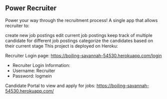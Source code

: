 ## Power Recruiter
Power your way through the recruitment process!
A single app that allows recruiter to:

create new job postings
edit current job postings
keep track of multiple candidate for different job postings
categorize the candidates based on their current stage
This project is deployed on Heroku:

Recruiter Login page: <https://boiling-savannah-54530.herokuapp.com/login>

- Recruiter Login Information:
- Username: Recruiter
- Password: logmein

Candidate Portal to view and apply for jobs: <https://boiling-savannah-54530.herokuapp.com/>
